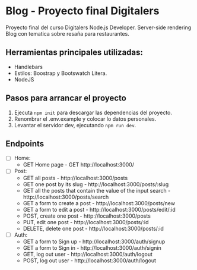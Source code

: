 # Blog - Proyecto final Digitalers

Proyecto final del curso Digitalers Node.js Developer.
Server-side rendering Blog con tematica sobre resaña para restaurantes.

## Herramientas principales utilizadas:
- Handlebars
- Estilos: Boostrap y Bootswatch Litera.
- NodeJS

## Pasos para arrancar el proyecto

1. Ejecuta `npm init` para descargar las dependencias del proyecto.
2. Renombrar el .env.example y colocar lo datos personales.
3. Levantar el servidor dev, ejecutando `npm run dev`.

## Endpoints
-   [ ] Home:
    - GET Home page - GET http://localhost:3000/ 
-   [ ] Post:
    - GET all posts - http://localhost:3000/posts
    - GET one post by its slug - http://localhost:3000/posts/:slug
    - GET all the posts that contain the value of the input search - http://localhost:3000/posts/search
    - GET a form to create a post - http://localhost:3000/posts/new
    - GET a form to edit a post - http://localhost:3000/posts/edit/:id
    - POST, create one post - http://localhost:3000/posts
    - PUT, edit one post - http://localhost:3000/posts/:id
    - DELETE, delete one post - http://localhost:3000/posts/:id
-   [ ] Auth:
    - GET a form to Sign up - http://localhost:3000/auth/signup
    - GET a form to Sign in - http://localhost:3000/auth/signin
    - GET, log out user - http://localhost:3000/auth/logout
    - POST, log out user - http://localhost:3000/auth/logout



